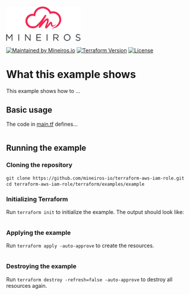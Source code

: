 [<img src="https://raw.githubusercontent.com/mineiros-io/brand/master/mineiros-vertial-logo-smaller-font.svg" width="200"/>](https://mineiros.io/?ref=terraform-aws-iam-role)

[![Maintained by Mineiros.io](https://img.shields.io/badge/maintained%20by-mineiros.io-f32752.svg)](https://mineiros.io/?ref=terraform-aws-iam-role)
[![Terraform Version](https://img.shields.io/badge/terraform-~%3E%200.12.20-brightgreen.svg)](https://github.com/hashicorp/terraform/releases)
[![License](https://img.shields.io/badge/License-Apache%202.0-brightgreen.svg)](https://opensource.org/licenses/Apache-2.0)

# What this example shows

This example shows how to ...


## Basic usage
The code in [main.tf](main.tf) defines...
```
```

## Running the example

### Cloning the repository
```
git clone https://github.com/mineiros-io/terraform-aws-iam-role.git
cd terraform-aws-iam-role/terraform/examples/example
```

### Initializing Terraform
Run `terraform init` to initialize the example. The output should look like:
```
```

### Applying the example
Run `terraform apply -auto-approve` to create the resources.
```
```

### Destroying the example
Run `terraform destroy -refresh=false -auto-approve` to destroy all resources again.
```
```
